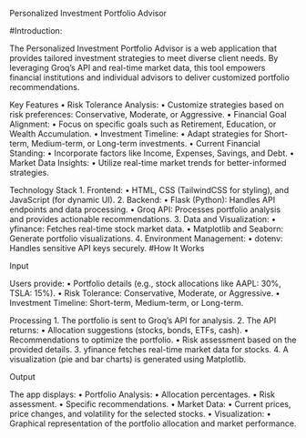 Personalized Investment Portfolio Advisor

#Introduction:

The Personalized Investment Portfolio Advisor is a web application that provides tailored investment strategies to meet diverse client needs.
By leveraging Groq’s API and real-time market data, this tool empowers financial institutions and individual advisors to deliver customized portfolio recommendations.

Key Features
	•	Risk Tolerance Analysis:
	•	Customize strategies based on risk preferences: Conservative, Moderate, or Aggressive.
	•	Financial Goal Alignment:
	•	Focus on specific goals such as Retirement, Education, or Wealth Accumulation.
	•	Investment Timeline:
	•	Adapt strategies for Short-term, Medium-term, or Long-term investments.
	•	Current Financial Standing:
	•	Incorporate factors like Income, Expenses, Savings, and Debt.
	•	Market Data Insights:
	•	Utilize real-time market trends for better-informed strategies.

 Technology Stack
	1.	Frontend:
	•	HTML, CSS (TailwindCSS for styling), and JavaScript (for dynamic UI).
	2.	Backend:
	•	Flask (Python): Handles API endpoints and data processing.
	•	Groq API: Processes portfolio analysis and provides actionable recommendations.
	3.	Data and Visualization:
	•	yfinance: Fetches real-time stock market data.
	•	Matplotlib and Seaborn: Generate portfolio visualizations.
	4.	Environment Management:
	•	dotenv: Handles sensitive API keys securely.
#How It Works

Input

Users provide:
	•	Portfolio details (e.g., stock allocations like AAPL: 30%, TSLA: 15%).
	•	Risk Tolerance: Conservative, Moderate, or Aggressive.
	•	Investment Timeline: Short-term, Medium-term, or Long-term.

Processing
	1.	The portfolio is sent to Groq’s API for analysis.
	2.	The API returns:
	•	Allocation suggestions (stocks, bonds, ETFs, cash).
	•	Recommendations to optimize the portfolio.
	•	Risk assessment based on the provided details.
	3.	yfinance fetches real-time market data for stocks.
	4.	A visualization (pie and bar charts) is generated using Matplotlib.

Output

The app displays:
	•	Portfolio Analysis:
	•	Allocation percentages.
	•	Risk assessment.
	•	Specific recommendations.
	•	Market Data:
	•	Current prices, price changes, and volatility for the selected stocks.
	•	Visualization:
	•	Graphical representation of the portfolio allocation and market performance.

